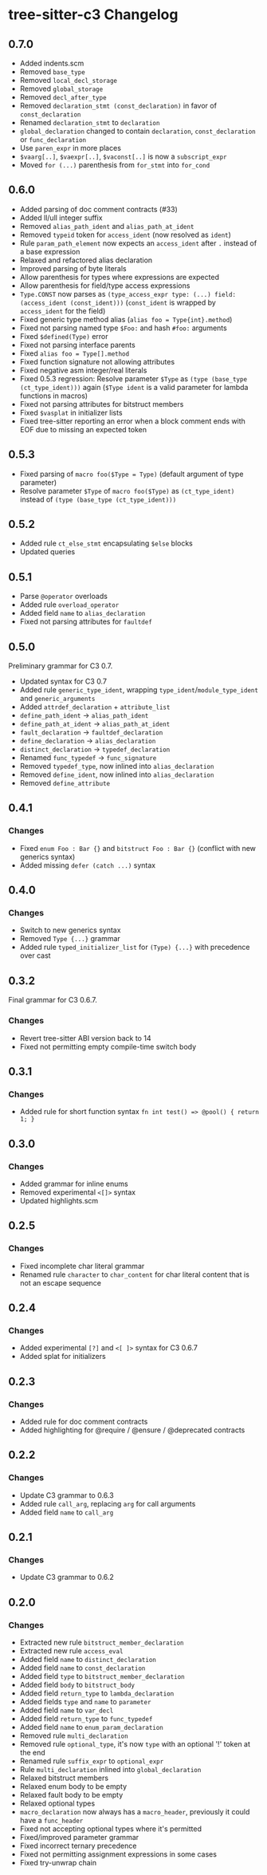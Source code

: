 # tree-sitter-c3 Changelog

## 0.7.0
- Added indents.scm
- Removed `base_type` 
- Removed `local_decl_storage`
- Removed `global_storage`
- Removed `decl_after_type`
- Removed `declaration_stmt (const_declaration)` in favor of `const_declaration`
- Renamed `declaration_stmt` to `declaration`
- `global_declaration` changed to contain `declaration`, `const_declaration` or `func_declaration`
- Use `paren_expr` in more places
- `$vaarg[..]`, `$vaexpr[..]`, `$vaconst[..]` is now a `subscript_expr`
- Moved `for (...)` parenthesis from `for_stmt` into `for_cond`

## 0.6.0
- Added parsing of doc comment contracts (#33)
- Added ll/ull integer suffix
- Removed `alias_path_ident` and `alias_path_at_ident`
- Removed `typeid` token for `access_ident` (now resolved as `ident`)
- Rule `param_path_element` now expects an `access_ident` after `.` instead of a base expression 
- Relaxed and refactored alias declaration
- Improved parsing of byte literals
- Allow parenthesis for types where expressions are expected
- Allow parenthesis for field/type access expressions
- `Type.CONST` now parses as `(type_access_expr type: (...) field: (access_ident (const_ident)))` (`const_ident` is wrapped by `access_ident` for the field)
- Fixed generic type method alias (`alias foo = Type{int}.method`)
- Fixed not parsing named type `$Foo:` and hash `#foo:` arguments
- Fixed `$defined(Type)` error
- Fixed not parsing interface parents
- Fixed `alias foo = Type[].method`
- Fixed function signature not allowing attributes
- Fixed negative asm integer/real literals
- Fixed 0.5.3 regression: Resolve parameter `$Type` as `(type (base_type (ct_type_ident)))` again (`$Type ident` is a valid parameter for lambda functions in macros)
- Fixed not parsing attributes for bitstruct members
- Fixed `$vasplat` in initializer lists
- Fixed tree-sitter reporting an error when a block comment ends with EOF due to missing an expected token

## 0.5.3
- Fixed parsing of `macro foo($Type = Type)` (default argument of type parameter)
- Resolve parameter `$Type` of `macro foo($Type)` as `(ct_type_ident)` instead of `(type (base_type (ct_type_ident)))`

## 0.5.2
- Added rule `ct_else_stmt` encapsulating `$else` blocks
- Updated queries

## 0.5.1

- Parse `@operator` overloads
- Added rule `overload_operator`
- Added field `name` to `alias_declaration`
- Fixed not parsing attributes for `faultdef`

## 0.5.0

Preliminary grammar for C3 0.7.

- Updated syntax for C3 0.7
- Added rule `generic_type_ident`, wrapping `type_ident`/`module_type_ident` and `generic_arguments`
- Added `attrdef_declaration` + `attribute_list`
- `define_path_ident` -> `alias_path_ident`
- `define_path_at_ident` -> `alias_path_at_ident`
- `fault_declaration` -> `faultdef_declaration`
- `define_declaration` -> `alias_declaration`
- `distinct_declaration` -> `typedef_declaration`
- Renamed `func_typedef` -> `func_signature`
- Removed `typedef_type`, now inlined into `alias_declaration`
- Removed `define_ident`, now inlined into `alias_declaration`
- Removed `define_attribute`

## 0.4.1

### Changes
- Fixed `enum Foo : Bar {}` and `bitstruct Foo : Bar {}` (conflict with new generics syntax)
- Added missing `defer (catch ...)` syntax

## 0.4.0

### Changes
- Switch to new generics syntax
- Removed `Type {...}` grammar
- Added rule `typed_initializer_list` for `(Type) {...}` with precedence over cast

## 0.3.2

Final grammar for C3 0.6.7.

### Changes
- Revert tree-sitter ABI version back to 14
- Fixed not permitting empty compile-time switch body

## 0.3.1

### Changes
- Added rule for short function syntax `fn int test() => @pool() { return 1; }`

## 0.3.0

### Changes
- Added grammar for inline enums
- Removed experimental `<[]>` syntax
- Updated highlights.scm

## 0.2.5

### Changes

- Fixed incomplete char literal grammar
- Renamed rule `character` to `char_content` for char literal content that is not an escape sequence

## 0.2.4

### Changes

- Added experimental `[?]` and `<[ ]>` syntax for C3 0.6.7
- Added splat for initializers

## 0.2.3

### Changes

- Added rule for doc comment contracts
- Added highlighting for @require / @ensure / @deprecated contracts

## 0.2.2

### Changes

- Update C3 grammar to 0.6.3
- Added rule `call_arg`, replacing `arg` for call arguments
- Added field `name` to `call_arg`

## 0.2.1

### Changes

- Update C3 grammar to 0.6.2

## 0.2.0

### Changes

- Extracted new rule `bitstruct_member_declaration`
- Extracted new rule `access_eval`
- Added field `name` to `distinct_declaration`
- Added field `name` to `const_declaration`
- Added field `type` to `bitstruct_member_declaration`
- Added field `body` to `bitstruct_body`
- Added field `return_type` to `lambda_declaration`
- Added fields `type` and `name` to `parameter`
- Added field `name` to `var_decl`
- Added field `return_type` to `func_typedef`
- Added field `name` to `enum_param_declaration`
- Removed rule `multi_declaration`
- Removed rule `optional_type`, it's now `type` with an optional '!' token at the end
- Renamed rule `suffix_expr` to `optional_expr`
- Rule `multi_declaration` inlined into `global_declaration`
- Relaxed bitstruct members
- Relaxed enum body to be empty
- Relaxed fault body to be empty
- Relaxed optional types
- `macro_declaration` now always has a `macro_header`, previously it could have a `func_header`
- Fixed not accepting optional types where it's permitted
- Fixed/improved parameter grammar
- Fixed incorrect ternary precedence
- Fixed not permitting assignment expressions in some cases
- Fixed try-unwrap chain
